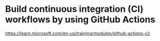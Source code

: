 # Build continuous integration (CI) workflows by using GitHub Actions

https://learn.microsoft.com/en-us/training/modules/github-actions-ci/